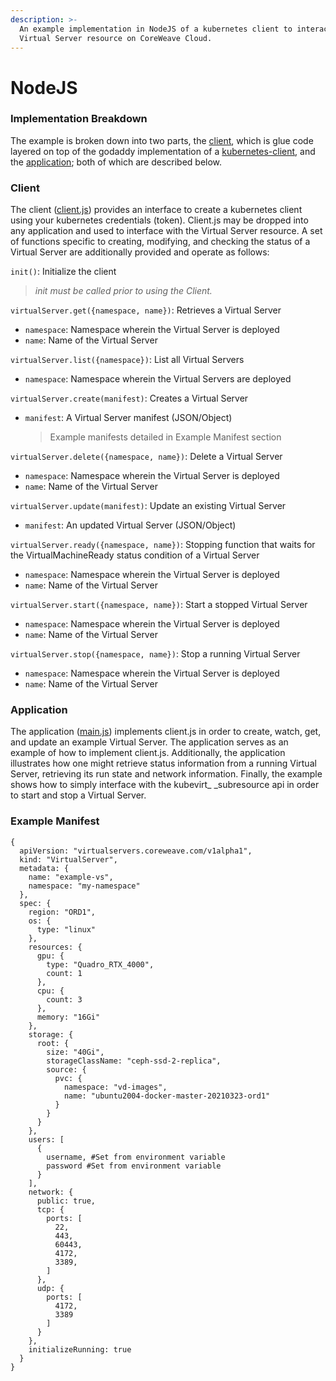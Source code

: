 ```yaml
---
description: >-
  An example implementation in NodeJS of a kubernetes client to interact with a
  Virtual Server resource on CoreWeave Cloud.
---
```


# NodeJS

### Implementation Breakdown

The example is broken down into two parts, the [client](../../../../virtual-server/examples/nodejs/client.js), which is glue code layered on top of the godaddy implementation of a [kubernetes-client](https://github.com/godaddy/kubernetes-client), and the [application](../../../../virtual-server/examples/nodejs/main.js); both of which are described below.

### Client

The client ([client.js](../../../../virtual-server/examples/nodejs/client.js)) provides an interface to create a kubernetes client using your kubernetes credentials (token). Client.js may be dropped into any application and used to interface with the Virtual Server resource. A set of functions specific to creating, modifying, and checking the status of a Virtual Server are additionally provided and operate as follows:

`init()`: Initialize the client

> _init must be called prior to using the Client._

`virtualServer.get({namespace, name})`: Retrieves a Virtual Server

* `namespace`: Namespace wherein the Virtual Server is deployed
* `name`: Name of the Virtual Server

`virtualServer.list({namespace})`: List all Virtual Servers

* `namespace`: Namespace wherein the Virtual Servers are deployed

`virtualServer.create(manifest)`: Creates a Virtual Server

*   `manifest`: A Virtual Server manifest (JSON/Object)

    > Example manifests detailed in Example Manifest section

`virtualServer.delete({namespace, name})`: Delete a Virtual Server

* `namespace`: Namespace wherein the Virtual Server is deployed
* `name`: Name of the Virtual Server

`virtualServer.update(manifest)`: Update an existing Virtual Server

* `manifest`: An updated Virtual Server (JSON/Object)

`virtualServer.ready({namespace, name})`: Stopping function that waits for the VirtualMachineReady status condition of a Virtual Server

* `namespace`: Namespace wherein the Virtual Server is deployed
* `name`: Name of the Virtual Server

`virtualServer.start({namespace, name})`: Start a stopped Virtual Server

* `namespace`: Namespace wherein the Virtual Server is deployed
* `name`: Name of the Virtual Server

`virtualServer.stop({namespace, name})`: Stop a running Virtual Server

* `namespace`: Namespace wherein the Virtual Server is deployed
* `name`: Name of the Virtual Server

### Application

The application ([main.js](../../../../virtual-server/examples/nodejs/main.js)) implements client.js in order to create, watch, get, and update an example Virtual Server. The application serves as an example of how to implement client.js. Additionally, the application illustrates how one might retrieve status information from a running Virtual Server, retrieving its run state and network information. Finally, the example shows how to simply interface with the kubevirt_ _subresource api in order to start and stop a Virtual Server.

### Example Manifest

```
{
  apiVersion: "virtualservers.coreweave.com/v1alpha1",
  kind: "VirtualServer",
  metadata: {
    name: "example-vs",
    namespace: "my-namespace"
  },
  spec: {
    region: "ORD1",
    os: {
      type: "linux"
    },
    resources: {
      gpu: {
        type: "Quadro_RTX_4000",
        count: 1
      },
      cpu: {
        count: 3
      },
      memory: "16Gi"
    },
    storage: {
      root: {
        size: "40Gi",
        storageClassName: "ceph-ssd-2-replica",
        source: {
          pvc: {
            namespace: "vd-images",
            name: "ubuntu2004-docker-master-20210323-ord1"
          }
        }
      }
    },
    users: [
      {
        username, #Set from environment variable
        password #Set from environment variable
      }
    ],
    network: {
      public: true,
      tcp: {
        ports: [
          22,
          443,
          60443,
          4172,
          3389,
        ]
      },
      udp: {
        ports: [
          4172,
          3389
        ]
      }
    },
    initializeRunning: true
  }
}
```
